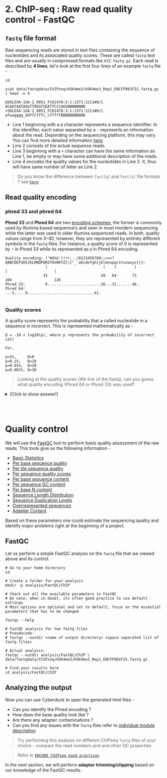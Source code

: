 # 2. ChIP-seq : Raw read quality control - FastQC

## `fastq` file format
Raw sequencing reads are stored in text files containing the sequence of nucleotides and its associated quality scores. These are called `fastq` text files and are usually in compressed formats like `XYZ.fastq.gz`. Each read is described by **4 lines**, let's look at the first four lines of an example `fastq` file -

```
cd

zcat data/fastqdata/ChIPseq/H3K4me3/H3K4me3_Rep1_ENCFF001FIS.fastq.gz | head -n 4

@SOLEXA-1GA-2_0051_FC62478:3:1:1371:1211#0/1
ACAATAATAGGTTAGGTGGATTCCCAGGNNNNNNNN
+SOLEXA-1GA-2_0051_FC62478:3:1:1371:1211#0/1
afaagggg_ddffcfffc_cfffffBBBBBBBBBBB

```

- Line 1 beginning with a `@` character represents a sequence identifier. In this identifier, each value separated by a `:` represents an information about the read. Depending on the sequencing platform, this may vary. You can find more detailed information [here](https://en.wikipedia.org/wiki/FASTQ_format).
- Line 2 consists of the actual sequence reads. 
- Line 3 beginning with a `+` character can have the same information as Line 1, be empty or may have some additional description of the reads.
- Line 4 encodes the quality values for the nucleotides in Line 2. It, thus will have same number of letter as Line 2.

> Do you know the difference between `fast[q]` and `fast[a]` file formats ? see [`here`](https://en.wikipedia.org/wiki/FASTA_format)

## Read quality encoding

### phred 33 and phred 64

**Phred 33** and **Phred 64** are two [encoding schemes](https://www.drive5.com/usearch/manual/quality_score.html), the former is commonly used by Illumina based sequencers and seen in most mordern sequencing while the latter was used in older Illumina sequenced reads. In both, quality values range from 0-40, however, they are represented by entirely different symbols in the `fastq` files. For instance, a quality score of 0 is represented by `!` in Phred 33 while its represented as `@` in Phred 64 encoding.

```
Quality encoding: !"#$%&'()*+,-./0123456789:;<=>?@ABCDEFGHIJKLMNOPQRSTUVWXYZ[\]^_`abcdefghijklmnopqrstuvwxyz{|}~
                  |                         |    |        |                              |                     |
                 33                        59   64       73                            104                   126
Phred 33:         0........................26...31.......40..                                
Phred 64:                                        ...3.....9..............................41. 
                                 
```


### Quality scores

A quality score represents the probability that a called nucleotide in a sequence in incorrect. This is represented mathematically as -

```
Q = -10 x log10(p), where p represents the probability of incorrect call

For,

p=1%,     Q=0 
p=0.1%,   Q=10
p=0.01%,  Q=20 
p=0.001%, Q=30

```

> Looking at the quality scores (4th line of the fastq), can you guess what quality encoding (Phred 64 or Phred 33) was used?

<details>
  <summary>[Click to show answer!]</summary>
  
  The read quality contains the following characters:
  ```
  afaagggg_ddffcfffc_cfffffBBBBBBBBBBB
  ```
  Looking at the encoding table above, this can only correspond to Phred 64, as the characters `a,b,c,...` do not occur in the Phred 33 encoding! In Phred 64, the have a=33, b=34, ...
</details>

<br></br>

# Quality control

We will use the [FastQC](https://www.bioinformatics.babraham.ac.uk/projects/fastqc/) tool to perform basis quality assessment of the raw reads. This tools give us the following information -

- [Basic Statistics](https://www.bioinformatics.babraham.ac.uk/projects/fastqc/Help/3%20Analysis%20Modules/1%20Basic%20Statistics.html)
- [Per base sequence quality](https://www.bioinformatics.babraham.ac.uk/projects/fastqc/Help/3%20Analysis%20Modules/2%20Per%20Base%20Sequence%20Quality.html)
- [Per tile sequence quality](https://www.bioinformatics.babraham.ac.uk/projects/fastqc/Help/3%20Analysis%20Modules/12%20Per%20Tile%20Sequence%20Quality.html)
- [Per sequence quality scores](https://www.bioinformatics.babraham.ac.uk/projects/fastqc/Help/3%20Analysis%20Modules/3%20Per%20Sequence%20Quality%20Scores.html)
- [Per base sequence content](https://www.bioinformatics.babraham.ac.uk/projects/fastqc/Help/3%20Analysis%20Modules/4%20Per%20Base%20Sequence%20Content.html)
- [Per sequence GC content](https://www.bioinformatics.babraham.ac.uk/projects/fastqc/Help/3%20Analysis%20Modules/5%20Per%20Sequence%20GC%20Content.html)
- [Per base N content](https://www.bioinformatics.babraham.ac.uk/projects/fastqc/Help/3%20Analysis%20Modules/6%20Per%20Base%20N%20Content.html)
- [Sequence Length Distribution](https://www.bioinformatics.babraham.ac.uk/projects/fastqc/Help/3%20Analysis%20Modules/7%20Sequence%20Length%20Distribution.html)
- [Sequence Duplication Levels](https://www.bioinformatics.babraham.ac.uk/projects/fastqc/Help/3%20Analysis%20Modules/8%20Duplicate%20Sequences.html)
- [Overrepresented sequences](https://www.bioinformatics.babraham.ac.uk/projects/fastqc/Help/3%20Analysis%20Modules/9%20Overrepresented%20Sequences.html)
- [Adapter Content](https://www.bioinformatics.babraham.ac.uk/projects/fastqc/Help/3%20Analysis%20Modules/10%20Adapter%20Content.html)

Based on these parameters one could estimate the sequencing quality and identify major problems right at the beginning of a project.

## FastQC

Let us perform a simple FastQC analysis on the `fastq` file that we viewed above and its control.

```
# Go to your home directory
cd 

# Create a folder for your analysis
mkdir -p analysis/FastQC/ChIP

# Check out all the available parameters in FastQC
# Do note, when in doubt, its often good practice to use default settings
# Most options are optional and set to default, focus on the essential parameters that has to be changed

fastqc --help

# FastQC analysis for two fastq files
# Pseudocode: 
# fastqc --outdir <name of output directory> <space separated list of fastq files>

# Actual analysis:
fastqc --outdir analysis/FastQC/ChIP \
data/fastqdata/ChIPseq/H3K4me3/H3K4me3_Rep1_ENCFF001FIS.fastq.gz

# Find your results here
cd analysis/FastQC/ChIP
```

## Analyzing the output

Now you can use Cyberduck to open the generated html files -

- Can you identify the Phred encoding ?
- How does the base quality look like ?
- Are there any adapter contaminations ?
- Can you find any issues with the `fastq` files refer to [individual module description](#quality-control)

> Try performing this analysis on different ChIPseq `fastq` files of your choice - compare the read numbers and and other QC properties

> Refer to [`ENCODE ChIPseq good practices`](https://www.encodeproject.org/data-standards/chip-seq/)

In the next section, we will perform **adapter trimming/clipping** based on our knowledge of the FastQC results.
